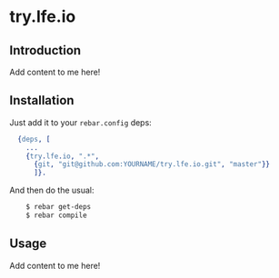 # try.lfe.io


## Introduction

Add content to me here!


## Installation

Just add it to your ``rebar.config`` deps:

```erlang
  {deps, [
    ...
    {try.lfe.io, ".*",
      {git, "git@github.com:YOURNAME/try.lfe.io.git", "master"}}
      ]}.
```

And then do the usual:

```bash
    $ rebar get-deps
    $ rebar compile
```


## Usage

Add content to me here!
